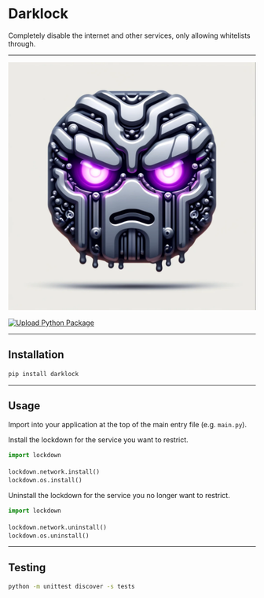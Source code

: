 # Darklock

Completely disable the internet and other services, only allowing whitelists
through.

---

![img.png](img.png)

[![Upload Python Package](https://github.com/Capsize-Games/darklock/actions/workflows/python-publish.yml/badge.svg)](https://github.com/Capsize-Games/darklock/actions/workflows/python-publish.yml)

---

## Installation

```bash
pip install darklock
```

---

## Usage

Import into your application at the top of the main entry file (e.g. `main.py`).

Install the lockdown for the service you want to restrict.

```python
import lockdown

lockdown.network.install()
lockdown.os.install()
```

Uninstall the lockdown for the service you no longer want to restrict.

```python
import lockdown

lockdown.network.uninstall()
lockdown.os.uninstall()
```

---

## Testing

```bash
python -m unittest discover -s tests
```
